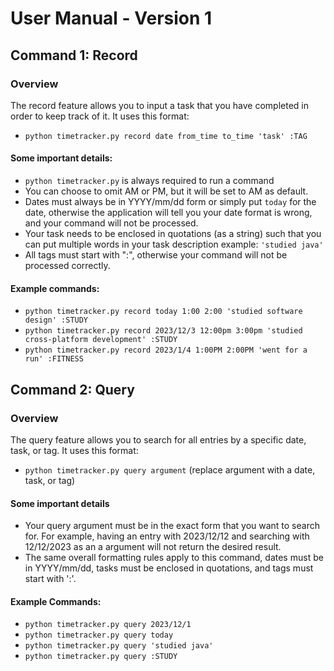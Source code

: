 # User Manual - Version 1

## Command 1: Record

### Overview

The record feature allows you to input a task that you have completed in order to keep track of it. It uses this format:
* `python timetracker.py record date from_time to_time 'task' :TAG`

#### Some important details:
* `python timetracker.py` is always required to run a command
* You can choose to omit AM or PM, but it will be set to AM as default.
* Dates must always be in YYYY/mm/dd form or simply put `today` for the date, otherwise the application will tell you your date format is wrong, and your command will not be processed.
* Your task needs to be enclosed in quotations (as a string) such that you can put multiple words in your task description example: `'studied java'`
* All tags must start with ":", otherwise your command will not be processed correctly. 

#### Example commands:
* `python timetracker.py record today 1:00 2:00 'studied software design' :STUDY`
* `python timetracker.py record 2023/12/3 12:00pm 3:00pm 'studied cross-platform development' :STUDY`
* `python timetracker.py record 2023/1/4 1:00PM 2:00PM 'went for a run' :FITNESS`

## Command 2: Query

### Overview

The query feature allows you to search for all entries by a specific date, task, or tag. It uses this format:
* `python timetracker.py query argument` (replace argument with a date, task, or tag)

#### Some important details
* Your query argument must be in the exact form that you want to search for. For example, having an entry with 2023/12/12 and searching with 12/12/2023 as an a argument will not return the desired result.
* The same overall formatting rules apply to this command, dates must be in YYYY/mm/dd, tasks must be enclosed in quotations, and tags must start with ':'.

#### Example Commands:
* `python timetracker.py query 2023/12/1`
* `python timetracker.py query today`
* `python timetracker.py query 'studied java'`
* `python timetracker.py query :STUDY`


